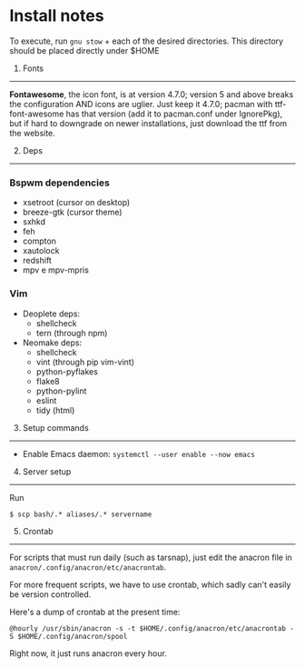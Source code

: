 Install notes
=============
To execute, run `gnu stow` + each of the desired directories. This directory should be placed directly under $HOME

1. Fonts 
--------
**Fontawesome**, the icon font, is at version 4.7.0; version 5 and above breaks the configuration AND icons are uglier. Just keep it 4.7.0; pacman with ttf-font-awesome has that version (add it to pacman.conf under IgnorePkg), but if hard to downgrade on newer installations, just download the ttf from the website. 

2. Deps
-------

### Bspwm dependencies
- xsetroot (cursor on desktop)
- breeze-gtk (cursor theme)
- sxhkd
- feh
- compton
- xautolock
- redshift
- mpv e mpv-mpris

### Vim
- Deoplete deps:
    - shellcheck
    - tern (through npm)
- Neomake deps:
    - shellcheck
    - vint (through pip vim-vint)
    - python-pyflakes
    - flake8
    - python-pylint
    - eslint
    - tidy (html)
    
3. Setup commands
-----------------
- Enable Emacs daemon: `systemctl --user enable --now emacs`

4. Server setup
---------------
Run 
    
    $ scp bash/.* aliases/.* servername

5. Crontab
----------
For scripts that must run daily (such as tarsnap), just edit the anacron file in `anacron/.config/anacron/etc/anacrontab`. 

For more frequent scripts, we have to use crontab, which sadly can't easily be version controlled.

Here's a dump of crontab at the present time:

    @hourly /usr/sbin/anacron -s -t $HOME/.config/anacron/etc/anacrontab -S $HOME/.config/anacron/spool

Right now, it just runs anacron every hour.
